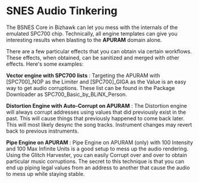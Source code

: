 # SNES Audio Tinkering

The BSNES Core in Bizhawk can let you mess with the internals of the emulated SPC700 chip. Technically, all engine templates can give you interesting results when blasting to the **APURAM** domain alone.

There are a few particular effects that you can obtain via certain workflows. These effects, when obtained, can be sanitized and merged with other effects. Here's some examples:

**Vector engine with SPC700 lists** : Targeting the APURAM with \[SPC700]\_NOP as the Limiter and \[SPC700]\_GIGA as the Value is an easy way to get audio corruptions. These list can be found in the Package Downloader as SPC700\_Basic\_by\_BLiNX\_Person.

**Distortion Engine with Auto-Corrupt on APURAM** : The Distortion engine will always corrupt addresses using values that did previously exist in the past. This will cause things that previously happened to come back later. This will most likely desync the song tracks. Instrument changes may revert back to previous instruments.

**Pipe Engine on APURAM** : Pipe Engine on APURAM (only) with 100 Intensity and 100 Max Infinite Units is a good setup to mess up the audio rendering. Using the Glitch Harvester, you can easily Corrupt over and over to obtain particular music corruptions. The secret to this technique is that you can end up piping legal values from an address to another that cause the audio to mess up while staying stable.

